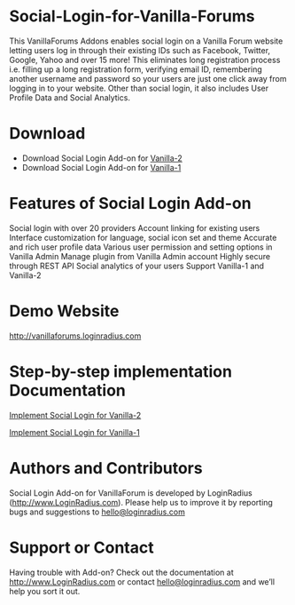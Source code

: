 Social-Login-for-Vanilla-Forums
===============================

This VanillaForums Addons enables social login on a Vanilla Forum website letting users log in through their existing IDs such as Facebook, Twitter, Google, Yahoo and over 15 more! This eliminates long registration process i.e. filling up a long registration form, verifying email ID, remembering another username and password so your users are just one click away from logging in to your website. Other than social login, it also includes User Profile Data and Social Analytics.

Download
===
<ul>
<li>Download Social Login Add-on for <a href="https://github.com/downloads/LoginRadius/Social-Login-for-Vanilla-Forums/SocialLogin%20for%20Vanilla2.zip"> Vanilla-2</a>
</li>
<li>Download Social Login Add-on for <a href="https://github.com/downloads/LoginRadius/Social-Login-for-Vanilla-Forums/SocialLogin-Vanilla1.zip"> Vanilla-1</a>
</li>
</ul>

Features of Social Login Add-on
===
Social login with over 20 providers
Account linking for existing users
Interface customization for language, social icon set and theme
Accurate and rich user profile data
Various user permission and setting options in Vanilla Admin
Manage plugin from Vanilla Admin account
Highly secure through REST API
Social analytics of your users
Support Vanilla-1 and Vanilla-2

Demo Website
===
http://vanillaforums.loginradius.com

Step-by-step implementation Documentation
===
<a href="http://support.loginradius.com/customer/portal/articles/638461-how-do-i-implement-social-login-on-vanilla-2"  target="_blank">Implement Social Login for Vanilla-2</a>

<a href="http://support.loginradius.com/customer/portal/articles/638463-how-do-i-implement-social-login-on-vanilla-1"  target="_blank">Implement Social Login for Vanilla-1</a>


Authors and Contributors
===
Social Login Add-on for VanillaForum is developed by LoginRadius (http://www.LoginRadius.com). Please help us to improve it by reporting bugs and suggestions to hello@loginradius.com

Support or Contact
===
Having trouble with Add-on? Check out the documentation at http://www.LoginRadius.com or contact hello@loginradius.com and we’ll help you sort it out.